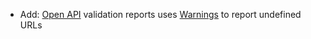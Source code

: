 * Add: [Open API](HTTP/openAPI-spec) validation reports uses [Warnings](report/steps#warnings) to report undefined URLs